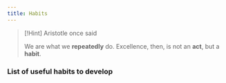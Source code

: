 ```yaml
---
title: Habits
---
```


> [!Hint] Aristotle once said
> 
> We are what we **repeatedly** do. Excellence, then, is not an **act**, but a **habit**.

### List of useful habits to develop
